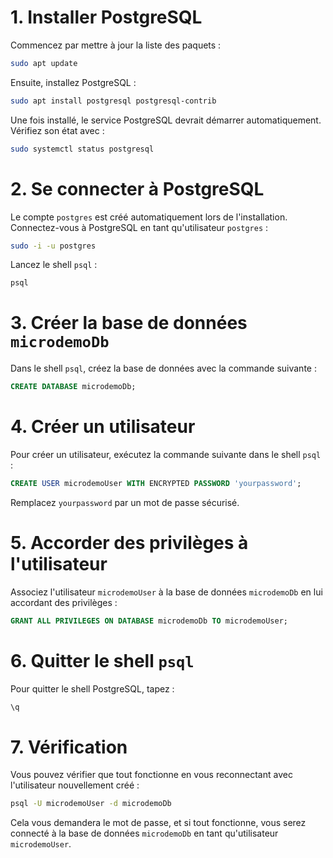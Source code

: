 # 1. Installer PostgreSQL

Commencez par mettre à jour la liste des paquets :

```bash
sudo apt update
```

Ensuite, installez PostgreSQL :

```bash
sudo apt install postgresql postgresql-contrib
```

Une fois installé, le service PostgreSQL devrait démarrer automatiquement. Vérifiez son état avec :

```bash
sudo systemctl status postgresql
```

# 2. Se connecter à PostgreSQL

Le compte `postgres` est créé automatiquement lors de l'installation. Connectez-vous à PostgreSQL en tant qu'utilisateur `postgres` :

```bash
sudo -i -u postgres
```

Lancez le shell `psql` :

```bash
psql
```

# 3. Créer la base de données `microdemoDb`

Dans le shell `psql`, créez la base de données avec la commande suivante :

```sql
CREATE DATABASE microdemoDb;
```

# 4. Créer un utilisateur

Pour créer un utilisateur, exécutez la commande suivante dans le shell `psql` :

```sql
CREATE USER microdemoUser WITH ENCRYPTED PASSWORD 'yourpassword';
```

Remplacez `yourpassword` par un mot de passe sécurisé.

# 5. Accorder des privilèges à l'utilisateur

Associez l'utilisateur `microdemoUser` à la base de données `microdemoDb` en lui accordant des privilèges :

```sql
GRANT ALL PRIVILEGES ON DATABASE microdemoDb TO microdemoUser;
```

# 6. Quitter le shell `psql`

Pour quitter le shell PostgreSQL, tapez :

```bash
\q
```

# 7. Vérification

Vous pouvez vérifier que tout fonctionne en vous reconnectant avec l'utilisateur nouvellement créé :

```bash
psql -U microdemoUser -d microdemoDb
```

Cela vous demandera le mot de passe, et si tout fonctionne, vous serez connecté à la base de données `microdemoDb` en tant qu'utilisateur `microdemoUser`.



